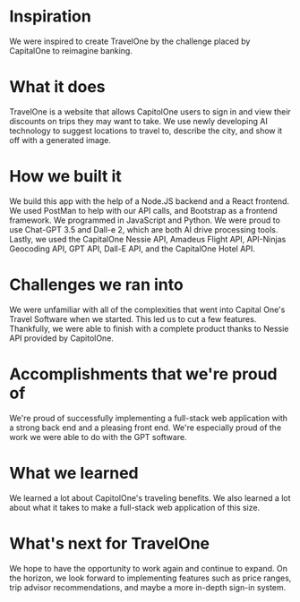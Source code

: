 # Inspiration
We were inspired to create TravelOne by the challenge placed by CapitalOne to reimagine banking.

# What it does
TravelOne is a website that allows CapitolOne users to sign in and view their discounts on trips they may want to take. We use newly developing AI technology to suggest locations to travel to, describe the city, and show it off with a generated image.

# How we built it
We build this app with the help of a Node.JS backend and a React frontend. We used PostMan to help with our API calls, and Bootstrap as a frontend framework. We programmed in JavaScript and Python. We were proud to use Chat-GPT 3.5 and Dall-e 2, which are both AI drive processing tools. Lastly, we used the CapitalOne Nessie API, Amadeus Flight API, API-Ninjas Geocoding API, GPT API, Dall-E API, and the CapitalOne Hotel API.

# Challenges we ran into
We were unfamiliar with all of the complexities that went into Capital One's Travel Software when we started. This led us to cut a few features. Thankfully, we were able to finish with a complete product thanks to Nessie API provided by CapitolOne.

# Accomplishments that we're proud of
We're proud of successfully implementing a full-stack web application with a strong back end and a pleasing front end. We're especially proud of the work we were able to do with the GPT software.

# What we learned
We learned a lot about CapitolOne's traveling benefits. We also learned a lot about what it takes to make a full-stack web application of this size.

# What's next for TravelOne
We hope to have the opportunity to work again and continue to expand. On the horizon, we look forward to implementing features such as price ranges, trip advisor recommendations, and maybe a more in-depth sign-in system.
